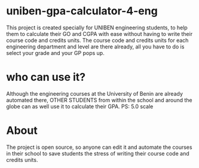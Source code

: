 # uniben-gpa-calculator-4-eng

This project is created specially for UNIBEN engineering students, to help them to calculate their GO and CGPA with ease without having to write their course code and credits units. The course code and credits units for each engineering department and level are there already, all you have to do is select your grade and your GP pops up.

# who can use it? 

Although the engineering courses at the University of Benin are already automated there, OTHER STUDENTS from within the school and around the globe can as well use it to calculate their GPA.
PS: 5.0 scale

# About

The project is open source, so anyone can edit it and automate the courses in their school to save students the stress of writing their course code and credits units.

